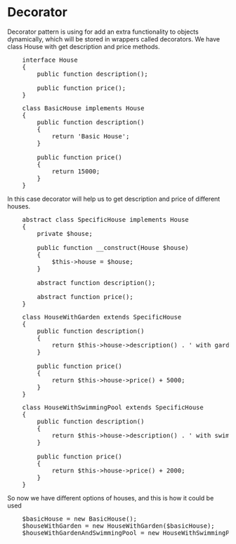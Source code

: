 # Decorator

Decorator pattern is using for add an extra functionality to objects dynamically, which will be stored in wrappers called
decorators. We have class House with get description and price methods.

<pre>
    interface House
    {
        public function description();

        public function price();
    }
</pre>

<pre>
    class BasicHouse implements House
    {
        public function description()
        {
            return 'Basic House';
        }

        public function price()
        {
            return 15000;
        }
    }
</pre>

In this case decorator will help us to get description and price of different houses.

<pre>
    abstract class SpecificHouse implements House
    {
        private $house;

        public function __construct(House $house)
        {
            $this->house = $house;
        }

        abstract function description();

        abstract function price();
    }
</pre>

<pre>
    class HouseWithGarden extends SpecificHouse
    {
        public function description()
        {
            return $this->house->description() . ' with garden';
        }

        public function price()
        {
            return $this->house->price() + 5000;
        }
    }
</pre>

<pre>
    class HouseWithSwimmingPool extends SpecificHouse
    {
        public function description()
        {
            return $this->house->description() . ' with swimming pool';
        }

        public function price()
        {
            return $this->house->price() + 2000;
        }
    }
</pre>

So now we have different options of houses, and this is how it could be used

<pre>
    $basicHouse = new BasicHouse();
    $houseWithGarden = new HouseWithGarden($basicHouse);
    $houseWithGardenAndSwimmingPool = new HouseWithSwimmingPool($houseWithGarden);
</pre>